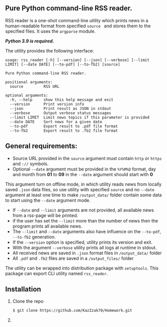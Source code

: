 ## Pure Python command-line RSS reader.


RSS reader is a one-shot command-line utility which prints news in a human-readable format from specified `source `
and stores them to the specified files.
It uses the `argparse` module.

_**Python 3.9 is required.**_

The utility provides the following interface:

```
usage: rss_reader [-h] [--version] [--json] [--verbose] [--limit LIMIT] [--date DATE] [--to-pdf] [--to-fb2] [source]

Pure Python command-line RSS reader.

positional arguments:
  source         RSS URL

optional arguments:
  -h, --help     show this help message and exit
  --version      Print version info
  --json         Print result as JSON in stdout
  --verbose      Output verbose status messages
  --limit LIMIT  Limit news topics if this parameter is provided
  --date DATE    Sort news for a given date
  --to-pdf       Export result to .pdf file format
  --to-fb2       Export result to .fb2 file format
```

## General requirements:
* Source URL provided in the `source` argument must contain `http` or `https` and `://` symbols.
* Optional `--date` argument must be provided in the `%Y%M%D` format, day and month from **01** to **09** in the `--date`
argument should start with **0**

This argument turn on offline mode, in which utility reads news from locally saved `.json` data files, so
use utility with specified `source` and no `--date` argument at least one time to make `/output_data/` folder contain 
some data to start using the `--date` argument mode.

* If `--date` and `--limit` arguments are not provided, all available news from a rss-page will be printed.
* if the user has set the `--limit` more than the number of news then the program prints all available news.
* The `--limit` and `--date` arguments also have influence on the `--to-pdf`, `--to-fb2` generation.
* If the `--version` option is specified, utility prints its version and exit.
* With the argument `--verbose` utility prints all logs at runtime in stdout.
* All received news are saved in `.json` format files in `/output_data/` folder
* All `.pdf` and `.fb2` files are saved in a `/output_files/` folder

The utility can be wrapped into distribution package with `setuptools`.
This package can export CLI utility named `rss_reader`.

## Installation

1. Clone the repo
   ```sh
   $ git clone https://github.com/KazZzak70/Homework.git
   ```
2. 